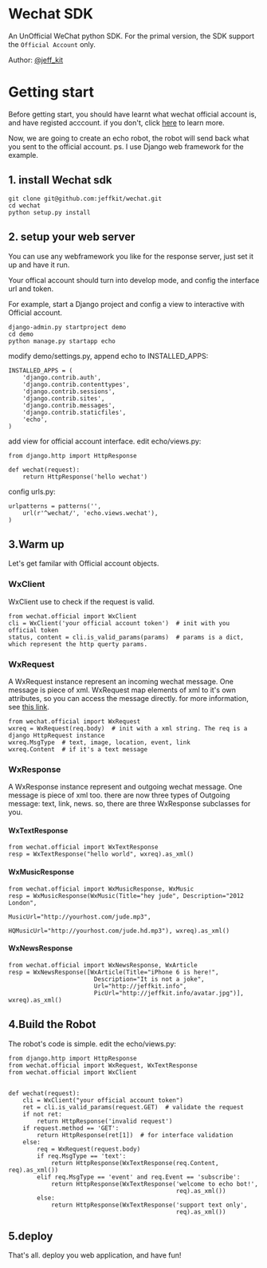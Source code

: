 # Wechat SDK
An UnOfficial WeChat python SDK. For the primal version, the SDK support the `Official Account` only.

Author: [@jeff_kit](http://twitter.com/jeff_kit)

# Getting start

Before getting start, you should have learnt what wechat official account is, and have registed acccount. if you don't, click [here](http://mp.weixin.qq.com) to learn more.

Now, we are going to create an echo robot, the robot will send back what you sent to the official account. ps. I use Django web framework for the example.

## 1. install Wechat sdk

	git clone git@github.com:jeffkit/wechat.git
	cd wechat
	python setup.py install

## 2. setup your web server
You can use any webframework you like for the response server, just set it up and have it run. 

Your offical account should turn into develop mode, and config the interface url and token.

For example, start a Django project and config a view to interactive with Official account.
	
	django-admin.py startproject demo
	cd demo
	python manage.py startapp echo
	
modify demo/settings.py, append echo to INSTALLED_APPS:

	INSTALLED_APPS = (
	    'django.contrib.auth',
    	'django.contrib.contenttypes',
	    'django.contrib.sessions',
	    'django.contrib.sites',
	    'django.contrib.messages',
	    'django.contrib.staticfiles',
	    'echo',
	)
add view for official account interface. edit echo/views.py:
	
	from django.http import HttpResponse

	def wechat(request):
		return HttpResponse('hello wechat')

config urls.py:
	
	urlpatterns = patterns('',
    	url(r'^wechat/', 'echo.views.wechat'),
	)


## 3.Warm up
Let's get familar with Official account objects.
### WxClient
WxClient use to check if the request is valid.

	from wechat.official import WxClient
	cli = WxClient('your official account token')  # init with you official token
	status, content = cli.is_valid_params(params)  # params is a dict, which represent the http querty params.

### WxRequest
A WxRequest instance represent an incoming wechat message. One message is piece of xml. WxRequest map elements of xml to it's own attributes, so you can access the message directly. for more information, see [this link](http://mp.weixin.qq.com/wiki/index.php?title=%E6%B6%88%E6%81%AF%E6%8E%A5%E5%8F%A3%E6%8C%87%E5%8D%97#.E6.B6.88.E6.81.AF.E6.8E.A8.E9.80.81).
	
	from wechat.official import WxRequest
	wxreq = WxRequest(req.body)  # init with a xml string. The req is a django HttpRequest instance
	wxreq.MsgType  # text, image, location, event, link
	wxreq.Content  # if it's a text message

### WxResponse
A WxResponse instance represent and outgoing wechat message. One message is piece of xml too. there are now three types of Outgoing message: text, link, news. so, there are three WxResponse subclasses for you. 

#### WxTextResponse
	from wechat.official import WxTextResponse
	resp = WxTextResponse("hello world", wxreq).as_xml()

#### WxMusicResponse

	from wechat.official import WxMusicResponse, WxMusic
	resp = WxMusicResponse(WxMusic(Title="hey jude", Description="2012 London", 
									MusicUrl="http://yourhost.com/jude.mp3", 
									HQMusicUrl="http://yourhost.com/jude.hd.mp3"), wxreq).as_xml()

#### WxNewsResponse
	from wechat.official import WxNewsResponse, WxArticle
	resp = WxNewsResponse([WxArticle(Title="iPhone 6 is here!",
							Description="It is not a joke",
							Url="http://jeffkit.info",
							PicUrl="http://jeffkit.info/avatar.jpg")], wxreq).as_xml()

## 4.Build the Robot

The robot's code is simple. edit the echo/views.py:

	from django.http import HttpResponse
	from wechat.official import WxRequest, WxTextResponse
	from wechat.official import WxClient


	def wechat(request):
    	cli = WxClient("your official account token")
	    ret = cli.is_valid_params(request.GET)  # validate the request
	    if not ret:
    	    return HttpResponse('invalid request')
	    if request.method == 'GET':
	        return HttpResponse(ret[1])  # for interface validation
	    else:
    	    req = WxRequest(request.body)
        	if req.MsgType == 'text':
            	return HttpResponse(WxTextResponse(req.Content, req).as_xml())
	        elif req.MsgType == 'event' and req.Event == 'subscribe':
	            return HttpResponse(WxTextResponse('welcome to echo bot!',
    	                                           req).as_xml())
        	else:
            	return HttpResponse(WxTextResponse('support text only',
                	                               req).as_xml())

## 5.deploy 
That's all. deploy you web application, and have fun!

